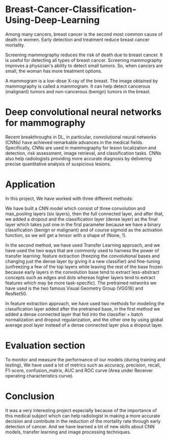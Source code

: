 # Breast-Cancer-Classification-Using-Deep-Learning
Among many cancers, breast cancer is the second most common cause of death in women. Early detection and treatment reduce breast cancer mortality.

Screening mammography reduces the risk of death due to breast cancer. It is useful for detecting all types of breast cancer. Screening mammography improves a physician's ability to detect small tumors. So, when cancers are small, the woman has more treatment options.

A mammogram is a low-dose X-ray of the breast. The image obtained by mammography is called a mammogram. It can help detect cancerous (malignant) tumors and non-cancerous (benign) tumors in the breast.
# Deep convolutional neural networks for mammography
Recent breakthroughs in DL, in particular, convolutional neural networks (CNNs) have achieved remarkable advances in the medical fields. Specifically, CNNs are used in mammography for lesion localization and detection, risk assessment, image retrieval, and classification tasks. CNNs also help radiologists providing more accurate diagnosis by delivering precise quantitative analysis of suspicious lesions.
# Application
In this project, We have worked with three different methods:

We have built a CNN model which consist of three convolution and max_pooling layers (six layers), then the full connected layer, and after that, we added a dropout and the classification layer (dense layer) as the final layer which takes just one in the first parameter because we have a binary classification (benign or malignant) and of course sigmoid as the activation function, so we will get a tensor with a shape of (None, 1).

In the second method, we have used Transfer Learning approach, and we have used the two ways that are commonly used to harness the power of transfer learning: feature extraction (freezing the convolutional bases and changing just the dense layer by giving it a new classifier) and fine-tuning (unfreezing a few of the top layers while leaving the rest of the base frozen because early layers in the convolution base tend to extract less-abstract concepts such as edges and dots whereas higher layers tend to extract features which may be more task-specific). The pretrained networks we have used is the two famous Visual Geometry Group (VGG16) and ResNet50.

In feature extraction approach, we have used two methods for modeling the classification layer added after the pretrained base, in the first method we added a dense connected layer that fed into the classifier + batch normalization and dropout regularization, and the other one by using global average pool layer instead of a dense connected layer plus a dropout layer.
# Evaluation section
To monitor and measure the performance of our models (during training and testing), We have used a lot of metrics such as accuracy, precision, recall, F1-score, confusion_matrix, AUC and ROC curve (Area under Receiver operating characteristics curve).
# Conclusion
It was a very interesting project especially because of the importance of this medical subject which can help radiologist in making a more accurate decision and contribute in the reduction of the mortality rate through early detection of cancer. And we have learned a lot of new skills about CNN models, transfer learning and image processing techniques.
